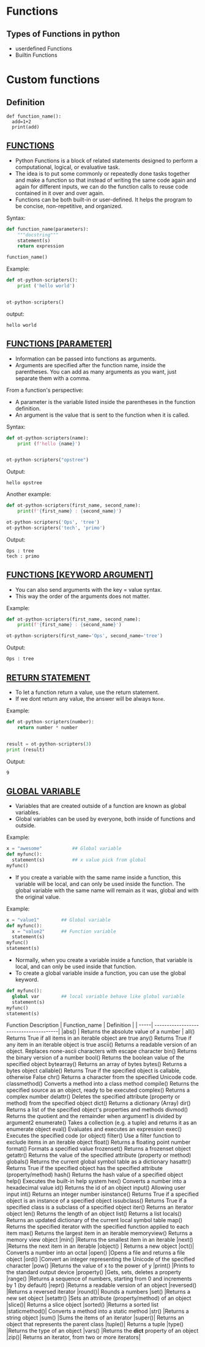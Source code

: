 # Functions 


## Types of Functions in python
- userdefined Functions
- Builtin Functions

# Custom functions
## Definition

```
def function_name():
  add=1+2
  print(add)
```

## <ins> FUNCTIONS </ins>

- Python Functions is a block of related statements designed to perform a computational, logical, or evaluative task.
- The idea is to put some commonly or repeatedly done tasks together and make a function so that instead of writing the same code again and again for different inputs, we can do the function calls to reuse code contained in it over and over again. 
- Functions can be both built-in or user-defined. It helps the program to be concise, non-repetitive, and organized.
 

Syntax:
```python
def function_name(parameters):
    """docstring"""
    statement(s)
    return expression

function_name()
```

Example:

```python
def ot-python-scripters():
    print ('hello world')


ot-python-scripters()
```

output:

```
hello world
```

## <ins> FUNCTIONS [PARAMETER]</ins>

- Information can be passed into functions as arguments.
- Arguments are specified after the function name, inside the parentheses. You can add as many arguments as you want, just separate them with a comma.

From a function's perspective:

- A parameter is the variable listed inside the parentheses in the function definition.
- An argument is the value that is sent to the function when it is called.


Syntax:

```python
def ot-python-scripters(name):
    print (f'hello {name}')


ot-python-scripters("opstree")
```

Output:

```
hello opstree
```

Another example:

```python
def ot-python-scripters(first_name, second_name):
    print(f'{first_name} : {second_name}')

ot-python-scripters('Ops', 'tree')
ot-python-scripters('tech', 'primo')
```

Output:

```
Ops : tree
tech : primo
```


## <ins> FUNCTIONS [KEYWORD ARGUMENT] </ins>

- You can also send arguments with the key = value syntax.
- This way the order of the arguments does not matter.

Example:

```python
def ot-python-scripters(first_name, second_name):
    print(f'{first_name} : {second_name}')

ot-python-scripters(first_name='Ops', second_name='tree')
```

Output:

```
Ops : tree
```

## <ins> RETURN STATEMENT </ins>

- To let a function return a value, use the return statement.
- If we dont return any value, the answer will be always `None`.

Example:

```python
def ot-python-scripters(number):
    return number * number


result = ot-python-scripters(3)
print (result)
```

Output:

```
9
```

## <ins> GLOBAL VARIABLE </ins>

- Variables that are created outside of a function are known as global variables.
- Global variables can be used by everyone, both inside of functions and outside.

Example:

```python
x = "awesome"           ## Global variable
def myfunc():
  statement(s)          ## x value pick from global
myfunc()
```

- If you create a variable with the same name inside a function, this variable will be local, and can only be used inside the function. The global variable with the same name will remain as it was, global and with the original value.


Example:

```python
x = "value1"        ## Global variable
def myfunc():
  x = "value2"      ## Function variable
  statement(s)
myfunc()
statement(s)
```

- Normally, when you create a variable inside a function, that variable is local, and can only be used inside that function.
- To create a global variable inside a function, you can use the global keyword.


```python
def myfunc():
  global var        ## local variable behave like global variable
  statement(s)
myfunc()
statement(s)
```

Function Description
| Function_name | Definition |
| -----| ---------------------------------------|
|abs() | Returns the absolute value of a number |
all() Returns True if all items in an iterable object are true
any() Returns True if any item in an iterable object is true
ascii() Returns a readable version of an object. Replaces none-ascii
characters with escape character
bin() Returns the binary version of a number
bool() Returns the boolean value of the specified object
bytearray() Returns an array of bytes
bytes() Returns a bytes object
callable() Returns True if the specified object is callable, otherwise False
chr() Returns a character from the specified Unicode code.
classmethod() Converts a method into a class method
compile() Returns the specified source as an object, ready to be executed
complex() Returns a complex number
delattr() Deletes the specified attribute (property or method) from the
specified object
dict() Returns a dictionary (Array)
dir() Returns a list of the specified object's properties and methods
divmod() Returns the quotient and the remainder when argument1 is divided by
argument2
enumerate() Takes a collection (e.g. a tuple) and returns it as an enumerate
object
eval() Evaluates and executes an expression
exec() Executes the specified code (or object)
filter() Use a filter function to exclude items in an iterable object
float() Returns a floating point number
format() Formats a specified value
frozenset() Returns a frozenset object
getattr() Returns the value of the specified attribute (property or method)
globals() Returns the current global symbol table as a dictionary
hasattr() Returns True if the specified object has the specified attribute
(property/method)
hash() Returns the hash value of a specified object
help() Executes the built-in help system
hex() Converts a number into a hexadecimal value
id() Returns the id of an object
input() Allowing user input
int() Returns an integer number
isinstance() Returns True if a specified object is an instance of a specified
object
issubclass() Returns True if a specified class is a subclass of a specified
object
iter() Returns an iterator object
len() Returns the length of an object
list() Returns a list
locals() Returns an updated dictionary of the current local symbol table
map() Returns the specified iterator with the specified function applied
to each item
max() Returns the largest item in an iterable
memoryview() Returns a memory view object
|min() |Returns the smallest item in an iterable
|next() |Returns the next item in an iterable
|object() | Returns a new object
|oct()| Converts a number into an octal
|open() |Opens a file and returns a file object
|ord() |Convert an integer representing the Unicode of the specified
character
|pow() |Returns the value of x to the power of y
|print() |Prints to the standard output device
|property() |Gets, sets, deletes a property
|range() |Returns a sequence of numbers, starting from 0 and increments by 1
(by default)
|repr() |Returns a readable version of an object
|reversed() |Returns a reversed iterator
|round()| Rounds a numbers
|set() |Returns a new set object
|setattr() |Sets an attribute (property/method) of an object
|slice()| Returns a slice object
|sorted() |Returns a sorted list
|staticmethod()| Converts a method into a static method
|str() |Returns a string object
|sum() |Sums the items of an iterator
|super()| Returns an object that represents the parent class
|tuple()| Returns a tuple
|type() |Returns the type of an object
|vars() |Returns the __dict__ property of an object
|zip()| Returns an iterator, from two or more iterators|
